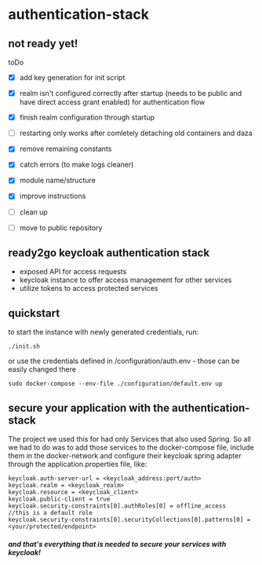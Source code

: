 # authentication-stack
## not ready yet!
toDo
- [x] add key generation for init script
- [x] realm isn't configured correctly after startup (needs to be public and have direct access grant enabled) for authentication flow
- [x] finish realm configuration through startup
- [ ] restarting only works after comletely detaching old containers and daza
- [x] remove remaining constants 
- [x] catch errors (to make logs cleaner)
- [x] module name/structure
- [x] improve instructions
- [ ] clean up 
- [ ] move to public repository


## ready2go keycloak authentication stack
- exposed API for access requests
- keycloak instance to offer access management for other services
- utilize tokens to access protected services

## quickstart
to start the instance with newly generated credentials, run:

    ./init.sh

or use the credentials defined in /configuration/auth.env - those can be easily changed there

    sudo docker-compose --env-file ./configuration/default.env up

## secure your application with the authentication-stack

The project we used this for had only Services that also used Spring. 
So all we had to do was to add those services to the docker-compose file, 
include them in the docker-network and configure
their keycloak spring adapter through the application.properties file, like:              

    keycloak.auth-server-url = <keycloak_address:port/auth>
    keycloak.realm = <keycloak_realm>
    keycloak.resource = <keycloak_client>
    keycloak.public-client = true
    keycloak.security-constraints[0].authRoles[0] = offline_access    //this is a default role
    keycloak.security-constraints[0].securityCollections[0].patterns[0] = <your/protected/endpoint>
    

#### *and that's everything that is needed to secure your services with keycloak!*
